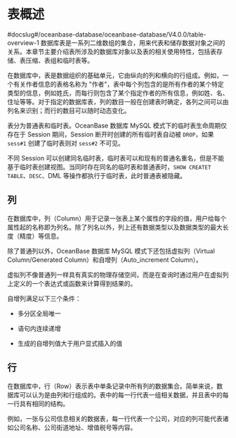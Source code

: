 表概述 
========================
#docslug#/oceanbase-database/oceanbase-database/V4.0.0/table-overview-1
数据库表是一系列二维数组的集合，用来代表和储存数据对象之间的关系。本章节主要介绍表所涉及的数据库对象以及表的相关使用特性，包括表存储、表压缩、表组和临时表等。

​在数据库中，表是数据组织的基础单元，它由纵向的列和横向的行组成。例如，一个有关作者信息的表格名称为 "作者"，表中每个列包含的是所有作者的某个特定类型的信息，例如姓氏，而每行则包含了某个指定作者的所有信息，例如姓、名、住址等等。对于指定的数据库表，列的数目一般在创建表时确定，各列之间可以由列名来识别；而行的数目可以随时动态变化。

表分为普通表和临时表。OceanBase 数据库 MySQL 模式下的临时表生命周期仅存在于 Session 期间，Session 断开时创建的所有临时表自动被 `DROP`，如果 `sess#1` 创建了临时表则对 `sess#2` 不可见。

不同 Session 可以创建同名临时表，临时表可以和现有的普通名重名，但是不能基于临时表创建视图。当同时存在同名的临时表和普通表时，`SHOW CREATET TABLE`、`DESC`、DML 等操作都执行于临时表，此时普通表被隐藏。

列 
----------------------

​在数据库中，列（Column）用于记录一张表上某个属性的字段的值，用户给每个属性起的名称即为列名。除了列名以外，列上还有数据类型以及数据类型的最大长度（精度）等信息。

除了普通列以外，OceanBase 数据库 MySQL 模式下还包括虚拟列（Virtual Column/Generated Column）和自增列（Auto_increment Column）。

虚拟列不像普通列一样具有真实的物理存储空间，而是在查询时通过用户在虚拟列上定义的一个表达式或函数来计算得到结果的。

自增列满足以下三个条件：

* 多分区全局唯一

  

* 语句内连续递增

  

* 生成的自增列值大于用户显式插入的值

  




行 
----------------------

在数据库中，行（Row）表示表中单条记录中所有列的数据集合。简单来说，数据库可以认为是由列和行组成的。表中的每一行代表一组相关数据，并且表中的每一行具有相同的结构。

例如，一张与公司信息相关的数据表，每一行代表一个公司，对应的列可能代表诸如公司名称、公司街道地址、增值税号等内容。
